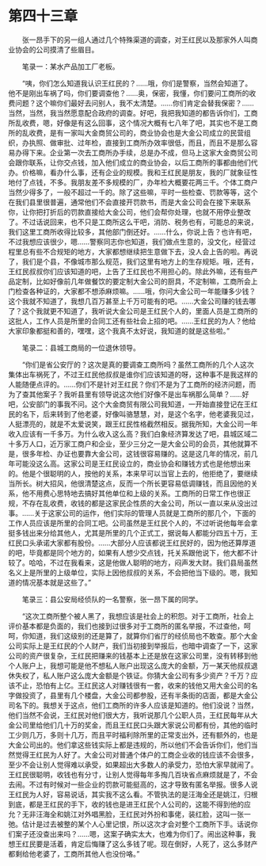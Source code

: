 #	第四十三章

　　张一昂手下的另一组人通过几个特殊渠道的调查，对王红民以及那家外人叫商业协会的公司摸清了些眉目。

　　笔录一：某水产品加工厂老板。

　　“咦，你们怎么知道我认识王红民的？……哦，你们是警察，当然会知道了。他不是刚出车祸了吗，你们要调查他？……奥，保密，我懂，你们要问工商所的收费问题？这个嘛你们最好去问别人，我不太清楚。……你们肯定会替我保密？……当然，当然，我当然愿意配合政府的调查。好吧，我把我知道的都告诉你们，工商所乱收费，嗯，好像是有这么回事，这个情况大概有七八年了吧，其实也不是工商所的乱收费，是有一家叫大金商贸公司的，商业协会也是大金公司成立的民营组织，办执照、做审批、过年检，直接到工商所办效率很低，而且，而且不是那么容易办得下来。企业第一次去工商所办手续，总是办不成，但马上这家大金商贸公司会跟你联系，让你交点钱，加入他们成立的商业协会，以后工商所的事都由他们代办。价格嘛，看办什么事，还有企业的规模。我和王红民是朋友，我的厂就象征性地付了点钱，不多。我朋友差不多规模的厂，办年检大概要花两三千。个体工商户当然少得多了，一般不超过一千的。除了这些嘛，平时一些检查、罚款等等，这个在我们县里很普遍，通常他们不会直接开罚款书，而是大金公司会在接下来联系你，让你把打折后的罚款直接给大金公司，他们会帮你处理，也就不用停业整改了。不过话说回来，也不只是工商所这么干吧，消防、税务也有，可能总的来说，我们这里工商所收得比较多，其他部门倒还好。……什么，你说上告？也许有吧，不过我想应该很少，嗯……警察同志你也知道，我们做点生意的，没文化，经营过程里总有些不合规矩的地方，大家都想继续把生意做下去，没人会上告的啦。再说了，我们是个县，不像城市那么规范，我们这里有地方上的生存规矩。哦，还有，王红民叔叔你们应该知道的吧，上告了王红民也不用担心的。除此外嘛，还有些产品定制，比如好像前几年做餐饮的要定制大金公司的厨具，不定制嘛，工商所会上门检查各种证的，大家都不想添麻烦嘛。……哦，你问大金公司一年能赚多少钱？这个我就不知道了，我想几百万甚至上千万可能有的吧。……大金公司赚的钱去哪了？这个我就更不知道了，我听说大金公司是王红民个人的，里面人员是工商所的这批人，工作人员是所里的合同工还有些社会上招的吧。……王红民的为人？他给大家印象都挺和善的，嘿嘿，这个我真不太好说，我知道的就是这些啦。”

　　笔录二：县城工商局的一位退休领导。

　　“你们是省公安厅的？这次是真的要调查工商所吗？虽然工商所的几个人这次集体出车祸死了，不过王红民他叔叔是谁你们应该知道的呀，这种事不是我这样的人能随便点评的。……你们不是针对王红民？你们不是为了工商所的经济问题，而为了查其他案子？我听县里有领导说这次他们好像不是出车祸那么简单？……好吧，公安部门的事我不问。这个大金商贸有限公司我知道，一开始直接登记在王红民的名下，后来转到了他老婆，好像叫骆慧慧，对，是这个名字，他老婆我见过，人挺漂亮的，就是不太爱说笑，跟王红民性格截然相反。据我所知，大金公司一年收入应该有一千多万。为什么收入这么高？我们白象经济算发达了吧，县城区域二十多万人口，近万家工商户和企业，至少三分之一是大金公司的会员，其他就算不是，很多年检、办证也要靠大金公司，这钱很容易赚的。这是这几年的情况，前几年可能没这么高。这家公司是王红民设立的，商业协会和赚钱方式也是他想出来的。他是个很聪明的人，按他的关系，本来早可以当官上去的，他拒绝了，要继续当所长。树大招风，他很清楚这点，反而一个所长更容易低调赚钱，而且因他的关系，他不用费心思特地去搞好其他单位和上级的关系。工商所的日常工作也很正规，不存在乱收费，收钱的都是这家民企性质的大金公司，所以一直以来从没出过事。……关于这家公司的运作，他们实际的管理人员就是工商所的那几个，下面的工作人员应该是所里的合同工吧。公司虽然是王红民个人的，不过听说他每年会拿挺多钱出来分给其他人，尤其是所里的几个正式工，据说每人都能分四五十万，王红民口头承诺大家都有股份。……大部分人应该都说王红民好的，因为他还算厚道的吧，毕竟都是同个地方的，如果有人想少交点钱，托关系跟他说下，他大都不计较了。哈哈，不过在我看来，这是他做人聪明的地方，闷声发大财。我们县局虽然名义上是所里的上级单位，实际上因他叔叔的关系，不会把他当下级的。嗯，我知道的情况基本就是这些了。”

　　笔录三：县公安局经侦队的一名警察，张一昂下属的同学。

　　“这次工商所整个被人黑了，我想应该是社会上的积怨。对于工商所，社会上评价基本都是负面的，我们也接到过很多对于工商所的匿名举报，不过查他，呵呵，你知道，我们这级别的还是算了，就算你们省厅的经侦局也不敢查。那个大金公司实际上是王红民的个人财产，我们当初接到举报后，也暗中调查了一下，这家公司的资产很复杂，王红民把赚来的钱基本上还是放在这家公司里，没有转移到他个人账户上，我想可能是他不想私人账户出现这么庞大的金额，万一某天他叔叔退休失权了，私人账户这么庞大金额是个铁证。你猜大金公司有多少资产？千万？应该不止，恐怕有上亿。王红民这人对赚钱很有一套，收来的钱他又用大金公司的名字做投资了，县里有几个楼盘，大金公司都参股，还有半条街的店面，都是大金公司名下的。我想关于这点，他们工商所的许多人应该是知道的。他们没说？当然，他们当然不会说，王红民对他们很大方，我听说那几个公职人员，王红民每年从大金公司里给他们几十万的奖金，而且王红民口头跟大家说公司都有份，其他的临时工少则几万，多则十几万，而且平时福利除所里的正常支出外，还有额外的，也是大金公司出的。他们拿这些钱实际上都是违规的，所以他们不会告诉你们，他们当然觉得王红民为人好了。大金公司对普通个体户的工商企业收的钱应该不会很多，至少不会让别人觉得难以承受，如果超出大多数人的承受力，恐怕大家早就闹了。王红民很聪明，收钱也有分寸，让别人觉得每年多掏几百块省点麻烦就是了，不会去闹。不过有时候对一些企业的罚款可能挺高的，这才导致有匿名举报。很多人说王红民为人好，容易说话，其实我不这么看。不管执法的是汪海全还是姚江，归根到底，都是王红民的手下，收的钱也是进王红民个人公司的，这能不得到他的应允？无非汪海全和姚江对外唱黑脸，王红民对外扮和事佬，装红脸，这叫一张一弛。估计是过去被整的某个人心里记恨，所以这次才会对整个工商所下手。话说你们案子还没查出来吗？……嗯，这案子确实太大，也难为你们了。闹出这种事，我想王红民要是活着，肯定后悔赚了这么多钱了呢。现在倒好，人死了，这么多财产都剩给他老婆了，工商所其他人也没份咯。”
